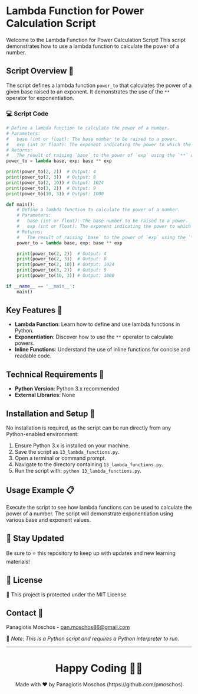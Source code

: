 # Lambda Function for Power Calculation Script

Welcome to the Lambda Function for Power Calculation Script! This script demonstrates how to use a lambda function to calculate the power of a number.

## Script Overview 📘

The script defines a lambda function `power_to` that calculates the power of a given base raised to an exponent. It demonstrates the use of the `**` operator for exponentiation.

### :computer: Script Code

```python
# Define a lambda function to calculate the power of a number.
# Parameters:
#   base (int or float): The base number to be raised to a power.
#   exp (int or float): The exponent indicating the power to which the base is raised.
# Returns:
#   The result of raising `base` to the power of `exp` using the `**` operator.
power_to = lambda base, exp: base ** exp

print(power_to(2, 2))  # Output: 4
print(power_to(2, 3))  # Output: 8
print(power_to(2, 10)) # Output: 1024
print(power_to(3, 2))  # Output: 9
print(power_to(10, 3)) # Output: 1000

def main():
    # Define a lambda function to calculate the power of a number.
    # Parameters:
    #   base (int or float): The base number to be raised to a power.
    #   exp (int or float): The exponent indicating the power to which the base is raised.
    # Returns:
    #   The result of raising `base` to the power of `exp` using the `**` operator.
    power_to = lambda base, exp: base ** exp

    print(power_to(2, 2))  # Output: 4
    print(power_to(2, 3))  # Output: 8
    print(power_to(2, 10)) # Output: 1024
    print(power_to(3, 2))  # Output: 9
    print(power_to(10, 3)) # Output: 1000

if __name__ == '__main__':
    main()
```

## Key Features 🌟

- **Lambda Function**: Learn how to define and use lambda functions in Python.
- **Exponentiation**: Discover how to use the `**` operator to calculate powers.
- **Inline Functions**: Understand the use of inline functions for concise and readable code.

## Technical Requirements 🔧

- **Python Version**: Python 3.x recommended
- **External Libraries**: None

## Installation and Setup 🚀

No installation is required, as the script can be run directly from any Python-enabled environment:

1. Ensure Python 3.x is installed on your machine.
2. Save the script as `13_lambda_functions.py`.
3. Open a terminal or command prompt.
4. Navigate to the directory containing `13_lambda_functions.py`.
5. Run the script with: `python 13_lambda_functions.py`.

## Usage Example 📋

Execute the script to see how lambda functions can be used to calculate the power of a number. The script will demonstrate exponentiation using various base and exponent values.

## 📢 Stay Updated

Be sure to ⭐ this repository to keep up with updates and new learning materials!

## 📄 License

🔐 This project is protected under the MIT License.

## Contact 📧

Panagiotis Moschos - pan.moschos86@gmail.com

🔗 *Note: This is a Python script and requires a Python interpreter to run.*

---

<h1 align=center>Happy Coding 👨‍💻 </h1>

<p align="center">
  Made with ❤️ by Panagiotis Moschos (https://github.com/pmoschos)
</p>
